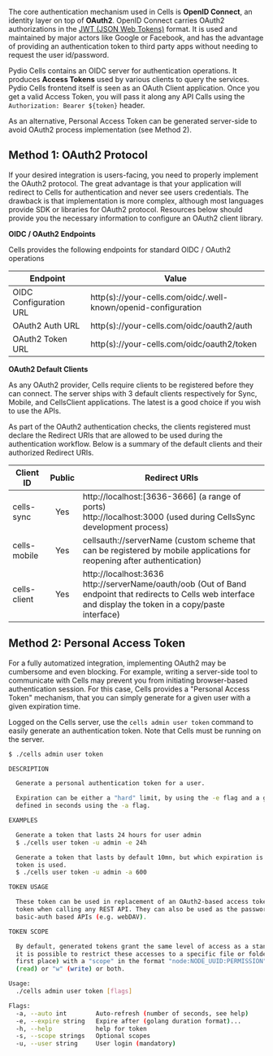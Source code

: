 The core authentication mechanism used in Cells is **OpenID Connect**, an identity layer on top of **OAuth2**.  OpenID Connect carries OAuth2 authorizations in the [JWT (JSON Web Tokens)](https://jwt.io/) format. It is used and maintained by major actors like Google or Facebook, and has the advantage of providing an authentication token to third party apps without needing to request the user id/password.

Pydio Cells contains an OIDC server for authentication operations. It produces **Access Tokens** used by various clients to query the services. Pydio Cells frontend itself is seen as an OAuth Client application. Once you get a valid Access Token, you will pass it along any API Calls using the `Authorization: Bearer ${token}` header.

As an alternative, Personal Access Token can be generated server-side to avoid OAuth2 process implementation (see Method 2).

## Method 1: OAuth2 Protocol

If your desired integration is users-facing, you need to properly implement the OAuth2 protocol. The great advantage is that your application will redirect to Cells for authentication and never see users credentials. The drawback is that implementation is more complex, although most languages provide SDK or libraries for OAuth2 protocol. Resources below should provide you the necessary information to configure an OAuth2 client library.

**OIDC / OAuth2 Endpoints**

Cells provides the following endpoints for standard OIDC / OAuth2 operations

| Endpoint               | Value                                                            |
| ---------------------- | ---------------------------------------------------------------- |
| OIDC Configuration URL | http(s)://your-cells.com/oidc/.well-known/openid-configuration |
| OAuth2 Auth URL        | http(s)://your-cells.com/oidc/oauth2/auth                    |
| OAuth2 Token URL       | http(s)://your-cells.com/oidc/oauth2/token                   |

**OAuth2 Default Clients**

As any OAuth2 provider, Cells require clients to be registered before they can connect. The server ships with 3 default clients respectively for Sync, Mobile, and CellsClient applications. The latest is a good choice if you wish to use the APIs.

As part of the OAuth2 authentication checks, the clients registered must declare the Redirect URIs that are allowed to be used during the authentication workflow. Below is a summary of the default clients and their authorized Redirect URIs.

| Client ID    | Public | Redirect URIs |
| ------------ | :----: | --------------|
| cells-sync   |  Yes   | http://localhost:[3636-3666] (a range of ports)<br />http://localhost:3000 (used during CellsSync development process) |
| cells-mobile |  Yes   | cellsauth://serverName (custom scheme that can be registered by mobile applications for reopening after authentication) |
| cells-client |  Yes   | http://localhost:3636<br/>http://serverName/oauth/oob (Out of Band endpoint that redirects to Cells web interface and display the token in a copy/paste interface) |

## Method 2: Personal Access Token

For a fully automatized integration, implementing OAuth2 may be cumbersome and even blocking. For example, writing a server-side tool to communicate with Cells may prevent you from initiating browser-based authentication session. For this case, Cells provides a "Personal Access Token" mechanism, that you can simply generate for a given user with a given expiration time.

Logged on the Cells server, use the `cells admin user token` command to easily generate an authentication token. Note that Cells must be running on the server.

```sh
$ ./cells admin user token

DESCRIPTION

  Generate a personal authentication token for a user. 

  Expiration can be either a "hard" limit, by using the -e flag and a golang duration, or a "sliding window" 
  defined in seconds using the -a flag. 

EXAMPLES

  Generate a token that lasts 24 hours for user admin
  $ ./cells user token -u admin -e 24h

  Generate a token that lasts by default 10mn, but which expiration is refreshed to the next 10mn each time 
  token is used.
  $ ./cells user token -u admin -a 600

TOKEN USAGE

  These token can be used in replacement of an OAuth2-based access token : they can replace the "Bearer" access 
  token when calling any REST API. They can also be used as the password (in conjunction with username) for all 
  basic-auth based APIs (e.g. webDAV).

TOKEN SCOPE

  By default, generated tokens grant the same level of access as a standard login operation. To improve security, 
  it is possible to restrict these accesses to a specific file or folder (given it is accessible by the user in 
  first place) with a "scope" in the format "node:NODE_UUID:PERMISSION" where PERMISSION string contains either "r"
  (read) or "w" (write) or both.

Usage:
  ./cells admin user token [flags]

Flags:
  -a, --auto int        Auto-refresh (number of seconds, see help)
  -e, --expire string   Expire after (golang duration format)...
  -h, --help            help for token
  -s, --scope strings   Optional scopes
  -u, --user string     User login (mandatory)

```
